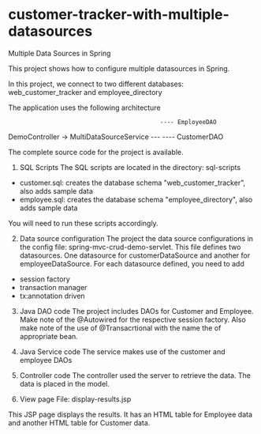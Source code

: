# customer-tracker-with-multiple-datasources

Multiple Data Sources in Spring

This project shows how to configure multiple datasources in Spring. 

In this project, we connect to two different databases: web_customer_tracker and employee_directory

The application uses the following architecture


                                               
                                               ---- EmployeeDAO
DemoController -> MultiDataSourceService ---
                                               ---- CustomerDAO


The complete source code for the project is available.

1. SQL Scripts
The SQL scripts are located in the directory:
sql-scripts
- customer.sql: creates the database schema "web_customer_tracker", also adds sample data
- employee.sql: creates the database schema "employee_directory", also adds sample data

You will need to run these scripts accordingly.

2. Data source configuration
The project the data source configurations in the config file: spring-mvc-crud-demo-servlet. 
This file defines two datasources. One datasource for customerDataSource and another for employeeDataSource. 
For each datasource defined, you need to add
- session factory
- transaction manager
- tx:annotation driven

3. Java DAO code
The project includes DAOs for Customer and Employee. Make note of the @Autowired for the respective session factory. Also make note of the use of @Transacrtional with the name the of appropriate bean.

4. Java Service code
The service makes use of the customer and employee DAOs

5. Controller code
The controller used the server to retrieve the data. The data is placed in the model.

6. View page
File: display-results.jsp

This JSP page displays the results. It has an HTML table for Employee data and another HTML table for Customer data.
